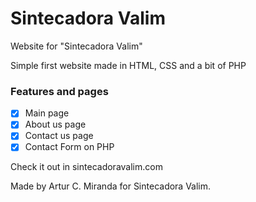 # Sintecadora Valim
Website for "Sintecadora Valim"


Simple first website made in HTML, CSS and a bit of PHP

### Features and pages


- [x] Main page
- [x] About us page
- [x] Contact us page
- [x] Contact Form on PHP

Check it out in sintecadoravalim.com

Made by Artur C. Miranda for Sintecadora Valim.
